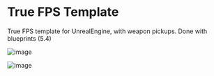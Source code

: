 # True FPS Template
True FPS template for UnrealEngine, with weapon pickups. Done with blueprints (5.4)

![image](https://github.com/user-attachments/assets/06d052c5-7823-4c5d-a141-1052be956a1e)

![image](https://github.com/user-attachments/assets/77e095d1-14ce-4afc-ae22-96e4863ce0c3)
